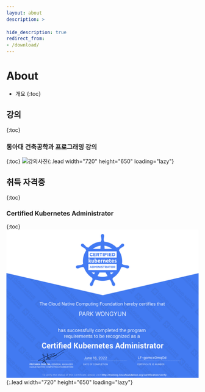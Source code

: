```yaml
---
layout: about
description: >

hide_description: true
redirect_from:
- /download/
---
```


# About

* 개요
{:toc}
<!--author-->

## 강의

{:toc}
### 동아대 건축공학과 프로그래밍 강의

{:toc}
![강의사진](/assets/img/blog/lecture.png){:.lead width="720" height="650" loading="lazy"}
## 취득 자격증

{:toc}

### Certified Kubernetes Administrator

{:toc}
![cka](/assets/img/blog/cka.PNG){:.lead width="720" height="650" loading="lazy"}